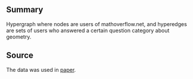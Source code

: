 ## **Summary**

Hypergraph where nodes are users of mathoverflow.net, and hyperedges
are sets of users who answered a certain question category about geometry.

## **Source**

The data was used in [paper](https://www.mdpi.com/1099-4300/23/7/796).